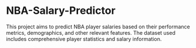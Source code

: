 # NBA-Salary-Predictor

This project aims to predict NBA player salaries based on their performance metrics, demographics, and other relevant features. The dataset used includes comprehensive player statistics and salary information.
